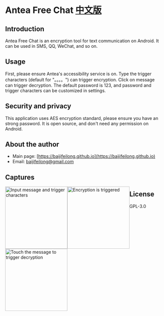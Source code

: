 # Antea Free Chat [中文版](README-zh_CN.md)

## Introduction

Antea Free Chat is an encryption tool for text communication on Android. It can be used in SMS, QQ, WeChat, and so on.

## Usage

First, please ensure Antea's accessibility service is on. Type the trigger characters (default for "。。。。") can trigger encryption. Click on message can trigger decryption. The default password is 123, and password and trigger characters can be customized in settings.

## Security and privacy

This application uses AES encryption standard, please ensure you have an strong password. It is open source, and don't need any permission on Android.

## About the author

- Main page: [https://baijifeilong.github.io](https://baijifeilong.github.io)
- Email: [baijifeilong@gmail.com](mailto:baijifeilong@gmail.com)

## Captures

<img style="float:left" src="https://baijifeilong.github.io/images/20170923-antea-1.png" width="200px" alt="Input message and trigger characters"/>
<img style="float:left" src="https://baijifeilong.github.io/images/20170923-antea-2.png" width="200px" alt="Encryption is triggered"/>
<img style="float:left" src="https://baijifeilong.github.io/images/20170923-antea-3.png" width="200px" alt="Touch the message to trigger decryption"/>

## License

GPL-3.0
